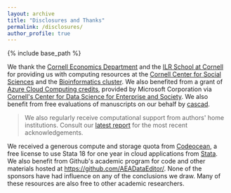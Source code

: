 ```yaml
---
layout: archive
title: "Disclosures and Thanks"
permalink: /disclosures/
author_profile: true
---
```



{% include base_path %}


We thank the [Cornell Economics Department](https://economics.cornell.edu/) and the [ILR School at Cornell](https://www.ilr.cornell.edu/) for providing us with computing resources at the [Cornell Center for Social Sciences](https://socialsciences.cornell.edu/) and the [Bioinformatics cluster](https://biohpc.cornell.edu/Default.aspx). We also benefited from a grant of [Azure Cloud Computing credits](https://datasciencecenter.cornell.edu/microsoft-azure-credit-awardees/), provided by Microsoft Corporation via [Cornell's Center for Data Science for Enterprise and Society](https://datasciencecenter.cornell.edu/). We also benefit from free evaluations of manuscripts on our behalf by [cascad](https://www.cascad.tech/). 

> We also regularly receive computational support from authors' home institutions. Consult our [latest report](/publications/) for the most recent acknowledgements.

We received a generous compute and storage quota from [Codeocean](https://codeocean.com/), a free license to use Stata 18 for one year in cloud applications from [Stata](https://stata.com/). We also benefit from Github's academic program for code and other materials hosted at <https://github.com/AEADataEditor/>.  None of the sponsors have had influence on any of the conclusions we draw. Many of these resources are also free to other academic researchers.
